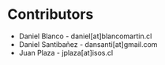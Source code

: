 # Contributors
- Daniel Blanco - daniel[at]blancomartin.cl
- Daniel Santibañez - dansanti[at]gmail.com
- Juan Plaza - jplaza[at]isos.cl
